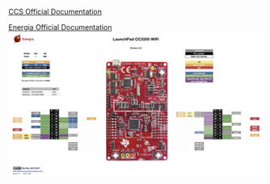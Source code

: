 [CCS Official Documentation](https://www.ti.com/tool/CC3200SDK)

[Energia Official Documentation](https://energia.nu/pinmaps/cc3200-launchxl/)
![Pinout](CC3200-LAUNCHXL.jpg)

